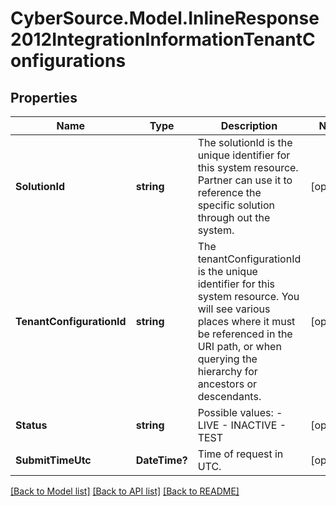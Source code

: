 # CyberSource.Model.InlineResponse2012IntegrationInformationTenantConfigurations
## Properties

Name | Type | Description | Notes
------------ | ------------- | ------------- | -------------
**SolutionId** | **string** | The solutionId is the unique identifier for this system resource. Partner can use it to reference the specific solution through out the system.  | [optional] 
**TenantConfigurationId** | **string** | The tenantConfigurationId is the unique identifier for this system resource. You will see various places where it must be referenced in the URI path, or when querying the hierarchy for ancestors or descendants.  | [optional] 
**Status** | **string** | Possible values: - LIVE - INACTIVE - TEST | [optional] 
**SubmitTimeUtc** | **DateTime?** | Time of request in UTC. | [optional] 

[[Back to Model list]](../README.md#documentation-for-models) [[Back to API list]](../README.md#documentation-for-api-endpoints) [[Back to README]](../README.md)

